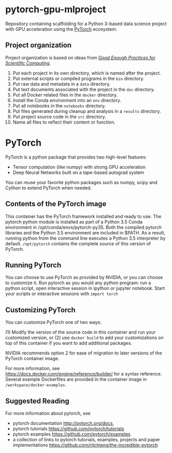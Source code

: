 # pytorch-gpu-mlproject

Repository containing scaffolding for a Python 3-based data science project with GPU acceleration using the [PyTorch](https://pytorch.org/) ecosystem. 

## Project organization

Project organization is based on ideas from [_Good Enough Practices for Scientific Computing_](https://journals.plos.org/ploscompbiol/article?id=10.1371/journal.pcbi.1005510).

1. Put each project in its own directory, which is named after the project.
2. Put external scripts or compiled programs in the `bin` directory.
3. Put raw data and metadata in a `data` directory.
4. Put text documents associated with the project in the `doc` directory.
5. Put all Docker related files in the `docker` directory.
6. Install the Conda environment into an `env` directory. 
7. Put all notebooks in the `notebooks` directory.
8. Put files generated during cleanup and analysis in a `results` directory.
9. Put project source code in the `src` directory.
10. Name all files to reflect their content or function.

PyTorch
=======

PyTorch is a python package that provides two high-level features:

* Tensor computation (like numpy) with strong GPU acceleration
* Deep Neural Networks built on a tape-based autograd system

You can reuse your favorite python packages such as numpy, scipy and Cython to
extend PyTorch when needed.

## Contents of the PyTorch image

This container has the PyTorch framework installed and ready to use. The
pytorch python module is installed as part of a Python 3.5 Conda environment in
/opt/conda/envs/pytorch-py35. 
Both the compiled pytorch libraries and the Python 3.5 environment are included in $PATH. As
a result, running python from the command line executes a Python 3.5
interpreter by default. 
`/opt/pytorch` contains the complete source of this version of PyTorch.

## Running PyTorch

You can choose to use PyTorch as provided by NVIDIA, or you can choose to
customize it. Run pytorch as you would any python program: run a python script,
open interactive session in ipython or jupyter notebook. Start your scripts
or interactive sessions with
```import torch```


## Customizing PyTorch

You can customize PyTorch one of two ways:

(1) Modify the version of the source code in this container and run your
customized version, or (2) use `docker build` to add your customizations on top
of this container if you want to add additional packages.

NVIDIA recommends option 2 for ease of migration to later versions of the
PyTorch container image.

For more information, see https://docs.docker.com/engine/reference/builder/ for
a syntax reference.  Several example Dockerfiles are provided in the container
image in `/workspace/docker-examples`.

## Suggested Reading

For more information about pytorch, see 
 - pytorch documentation http://pytorch.org/docs, 
 - pytorch tutorials https://github.com/pytorch/tutorials
 - pytorch examples https://github.com/pytorch/examples
 - a collection of links to pytorch tutorials, examples, projects and paper implementations https://github.com/ritchieng/the-incredible-pytorch
